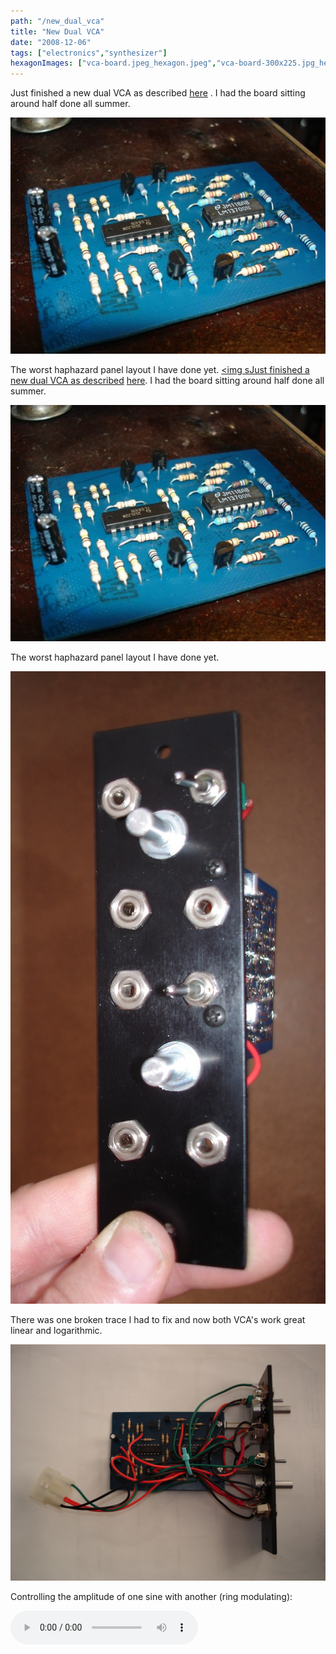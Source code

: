 ```yaml
---
path: "/new_dual_vca"
title: "New Dual VCA"
date: "2008-12-06"
tags: ["electronics","synthesizer"]
hexagonImages: ["vca-board.jpeg_hexagon.jpeg","vca-board-300x225.jpg_hexagon.jpeg","vca_front-300x149.jpg_hexagon.jpeg","vca_complete-300x225.jpg_hexagon.jpeg","vca-board.jpg_hexagon.jpeg","vca_front.jpg_hexagon.jpeg","vca_complete.jpg_hexagon.jpeg"]
---
```



Just finished a new dual VCA as described [here](http://www.musicfromouterspace.com/analogsynth/newdualvca.html) . I had the board sitting around half done all summer. 

[![](vca-board.jpg "vca-board")](vca-board.jpg) 

The worst haphazard panel layout I have done yet. [<img sJust finished a new dual VCA as described](vca_front.jpg) [here](http://www.musicfromouterspace.com/analogsynth/newdualvca.html). I had the board sitting around half done all summer. 

[![](vca-board.jpg "vca-board")](vca-board.jpg) 

The worst haphazard panel layout I have done yet. 

[![](vca_front.jpg "vca_front")](vca_front.jpg) 

There was one broken trace I had to fix and now both VCA's work great linear and logarithmic. 

[![](vca_complete.jpg "vca_complete")](vca_complete.jpg) 

Controlling the amplitude of one sine with another (ring modulating):

<audio controls="controls" preload="auto" autobuffer="autobuffer"><source src="ringmod_sine_sample.mp3"></audio>

